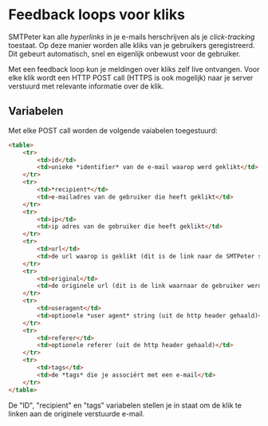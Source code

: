 # Feedback loops voor kliks

SMTPeter kan alle *hyperlinks* in je e-mails herschrijven als je *click-tracking*
toestaat. Op deze manier worden alle kliks van je gebruikers geregistreerd. Dit 
gebeurt automatisch, snel en eigenlijk onbewust voor de gebruiker. 

Met een feedback loop kun je meldingen over kliks zelf live ontvangen. Voor elke 
klik wordt een HTTP POST call (HTTPS is ook mogelijk) naar je server verstuurd
met relevante informatie over de klik.

## Variabelen

Met elke POST call worden de volgende vaiabelen toegestuurd:

```html 
<table>
    <tr>
        <td>id</td>
        <td>unieke *identifier* van de e-mail waarop werd geklikt</td>
    </tr>
    <tr>
        <td>*recipient*</td>
        <td>e-mailadres van de gebruiker die heeft geklikt</td>
    </tr>
    <tr>
        <td>ip</td>
        <td>ip adres van de gebruiker die heeft geklikt</td>
    </tr>
    <tr>
        <td>url</td>
        <td>de url waarop is geklikt (dit is de link naar de SMTPeter server)</td>
    </tr>
    <tr>
        <td>original</td>
        <td>de originele url (dit is de link waarnaar de gebruiker werd doorverbonden)</td>
    </tr>
    <tr>
        <td>useragent</td>
        <td>optionele *user agent* string (uit de http header gehaald)</td>
    </tr>
    <tr>
        <td>referer</td>
        <td>optionele referer (uit de http header gehaald)</td>
    </tr>
    <tr>
        <td>tags</td>
        <td>de *tags* die je associërt met een e-mail</td>
    </tr>
</table>
```

De "ID", "recipient" en "tags" variabelen stellen je in staat om de klik te linken aan de 
originele verstuurde e-mail.